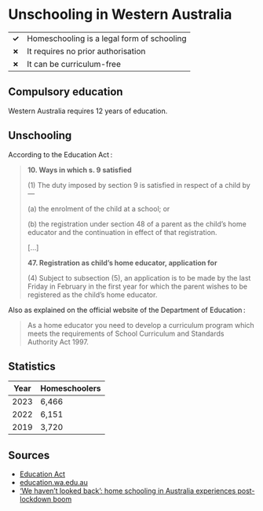 # Unschooling in Western Australia

|       |                                            |
| ----- | ------------------------------------------ |
| **✓** | Homeschooling is a legal form of schooling |
| **✗** | It requires no prior authorisation         |
| **✗** | It can be curriculum-free                  |

## Compulsory education

Western Australia requires 12 years of education.

## Unschooling

According to the Education Act :

> **10. Ways in which s. 9 satisfied**
>
> (1) The duty imposed by section 9 is satisfied in respect of a child by—
>
> (a) the enrolment of the child at a school; or
>
> (b) the registration under section 48 of a parent as the child’s home educator and the continuation in effect of that registration.
>
> […]
>
> **47. Registration as child’s home educator, application for**
>
> (4) Subject to subsection (5), an application is to be made by the last Friday in February in the first year for which the parent wishes to be registered as the child’s home educator.

Also as explained on the official website of the Department of Education :

> As a home educator you need to develop a curriculum program which meets the requirements of School Curriculum and Standards Authority Act 1997.

## Statistics

| Year | Homeschoolers |
| ---- | ------------- |
| 2023 | 6,466         |
| 2022 | 6,151         |
| 2019 | 3,720         |

## Sources

- [Education Act](https://www.legislation.wa.gov.au/legislation/prod/filestore.nsf/FileURL/mrdoc_42245.pdf/$FILE/School%20Education%20Act%201999%20-%20%5B04-h0-01%5D.pdf?OpenElement)
- [education.wa.edu.au](https://www.education.wa.edu.au/home-schooling)
- [‘We haven’t looked back’: home schooling in Australia experiences post-lockdown boom](https://www.theguardian.com/australia-news/2023/nov/26/we-havent-looked-back-home-schooling-in-australia-seeing-post-lockdown-boom)
